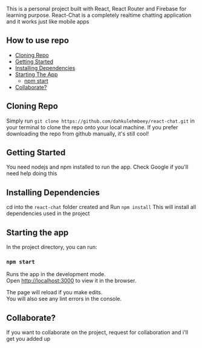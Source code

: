 This is a personal project built with React, React Router and Firebase for learning purpose.
React-Chat is a completely realtime chatting application and it works just like mobile apps

## How to use repo

- [Cloning Repo](#cloning-repo)
- [Getting Started](#getting-started)
- [Installing Dependencies](#installing-dependencies)
- [Starting The App](#starting-the-app)
  - [npm start](#npm-start)
- [Collaborate?](#colaborate)

## Cloning Repo

Simply run ```git clone https://github.com/dahkulehmbeey/react-chat.git``` in your terminal to clone
the repo onto your local machine. If you prefer downloading the repo from github manually, it's still cool!

## Getting Started

You need nodejs and npm installed to run the app.
Check Google if you'll need help doing this

## Installing Dependencies

cd into the ```react-chat``` folder created and
Run ```npm install```
This will install all dependencies used in the project


## Starting the app

In the project directory, you can run:

### `npm start`

Runs the app in the development mode.<br>
Open [http://localhost:3000](http://localhost:3000) to view it in the browser.

The page will reload if you make edits.<br>
You will also see any lint errors in the console.

## Collaborate?

If you want to collaborate on the project, request for collaboration and i'll get you added up